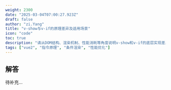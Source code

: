 ```yaml
---
weight: 2300
date: "2025-03-04T07:00:27.923Z"
draft: false
author: "zi.Yang"
title: "v-show与v-if的原理差异及适用场景"
icon: "code"
toc: true
description: "请从DOM结构、渲染机制、性能消耗等角度说明v-show和v-if的底层实现差异，并举例说明在哪些具体场景下应优先选择其中一个指令。"
tags: ["vue2", "指令原理", "条件渲染", "性能优化"]
---
```


## 解答

待补充...
